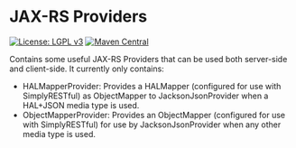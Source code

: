 # JAX-RS Providers
[![License: LGPL v3](https://img.shields.io/badge/License-LGPL%20v3-blue.svg?style=plastic)](https://www.gnu.org/licenses/lgpl-3.0)
[![Maven Central](https://maven-badges.herokuapp.com/maven-central/com.github.arucard21.simplyrestful/SimplyRESTful-resources/badge.svg?style=plastic)](https://maven-badges.herokuapp.com/maven-central/com.github.arucard21.simplyrestful/SimplyRESTful-resources)

Contains some useful JAX-RS Providers that can be used both server-side and client-side. 
It currently only contains:
* HALMapperProvider: Provides a HALMapper (configured for use with SimplyRESTful) as ObjectMapper to JacksonJsonProvider when a HAL+JSON media type is used.
* ObjectMapperProvider: Provides an ObjectMapper (configured for use with SimplyRESTful) for use by JacksonJsonProvider when any other media type is used.